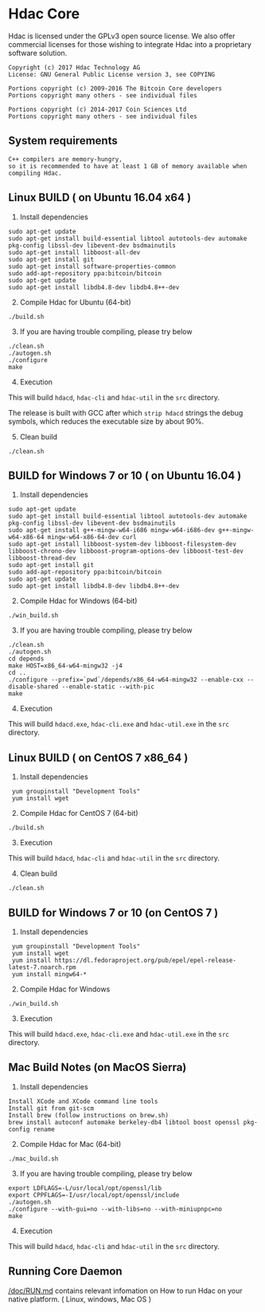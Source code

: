Hdac Core
==========

Hdac is licensed under the GPLv3 open source license. 
We also offer commercial licenses for those wishing to integrate Hdac 
into a proprietary software solution.

    Copyright (c) 2017 Hdac Technology AG
    License: GNU General Public License version 3, see COPYING

    Portions copyright (c) 2009-2016 The Bitcoin Core developers
    Portions copyright many others - see individual files

    Portions copyright (c) 2014-2017 Coin Sciences Ltd
    Portions copyright many others - see individual files


System requirements
-------------------

    C++ compilers are memory-hungry, 
    so it is recommended to have at least 1 GB of memory available when compiling Hdac.


Linux BUILD ( on Ubuntu 16.04 x64 )
-----------

  1. Install dependencies
    
    sudo apt-get update
    sudo apt-get install build-essential libtool autotools-dev automake pkg-config libssl-dev libevent-dev bsdmainutils
    sudo apt-get install libboost-all-dev
    sudo apt-get install git
    sudo apt-get install software-properties-common
    sudo add-apt-repository ppa:bitcoin/bitcoin
    sudo apt-get update
    sudo apt-get install libdb4.8-dev libdb4.8++-dev


  2. Compile Hdac for Ubuntu (64-bit)
    
    ./build.sh
    
  3. If you are having trouble compiling, please try below

    ./clean.sh
    ./autogen.sh
    ./configure
    make
   
  4. Execution

   This will build `hdacd`, `hdac-cli` and `hdac-util` in the `src` directory.

   The release is built with GCC after which `strip hdacd` strings the debug symbols, 
   which reduces the executable size by about 90%.

  5. Clean build

    ./clean.sh
    


BUILD for Windows 7 or 10 ( on Ubuntu 16.04 )
---------------------------------------------


  1. Install dependencies

    sudo apt-get update
    sudo apt-get install build-essential libtool autotools-dev automake pkg-config libssl-dev libevent-dev bsdmainutils
    sudo apt-get install g++-mingw-w64-i686 mingw-w64-i686-dev g++-mingw-w64-x86-64 mingw-w64-x86-64-dev curl
    sudo apt-get install libboost-system-dev libboost-filesystem-dev libboost-chrono-dev libboost-program-options-dev libboost-test-dev libboost-thread-dev
    sudo apt-get install git
    sudo add-apt-repository ppa:bitcoin/bitcoin
    sudo apt-get update
    sudo apt-get install libdb4.8-dev libdb4.8++-dev

  2. Compile Hdac for Windows (64-bit)

    ./win_build.sh    
    
  3. If you are having trouble compiling, please try below

    ./clean.sh
    ./autogen.sh
    cd depends
    make HOST=x86_64-w64-mingw32 -j4
    cd ..
    ./configure --prefix=`pwd`/depends/x86_64-w64-mingw32 --enable-cxx --disable-shared --enable-static --with-pic
    make

  4. Execution

   This will build `hdacd.exe`, `hdac-cli.exe` and `hdac-util.exe` in the `src` directory.



Linux BUILD ( on CentOS 7 x86_64 )
----------------------------------

   1. Install dependencies

     yum groupinstall "Development Tools"
     yum install wget
     
     
   2. Compile Hdac for CentOS 7 (64-bit)

    ./build.sh
     
   3. Execution

   This will build `hdacd`, `hdac-cli` and `hdac-util` in the `src` directory.

   4. Clean build

    ./clean.sh
     
     
BUILD for Windows 7 or 10 (on CentOS 7 )
----------------------------------------


   1. Install dependencies

     yum groupinstall "Development Tools"
     yum install wget
     yum install https://dl.fedoraproject.org/pub/epel/epel-release-latest-7.noarch.rpm
     yum install mingw64-*
 
 
   2. Compile Hdac for Windows

    ./win_build.sh     

   3. Execution

   This will build `hdacd.exe`, `hdac-cli.exe` and `hdac-util.exe` in the `src` directory.


Mac Build Notes (on MacOS Sierra)
---------------------------------

   1. Install dependencies

    Install XCode and XCode command line tools
    Install git from git-scm
    Install brew (follow instructions on brew.sh)
    brew install autoconf automake berkeley-db4 libtool boost openssl pkg-config rename

   2. Compile Hdac for Mac (64-bit)

    ./mac_build.sh
    

   3. If you are having trouble compiling, please try below

    export LDFLAGS=-L/usr/local/opt/openssl/lib
    export CPPFLAGS=-I/usr/local/opt/openssl/include
    ./autogen.sh
    ./configure --with-gui=no --with-libs=no --with-miniupnpc=no
    make

   4. Execution

   This will build `hdacd`, `hdac-cli` and `hdac-util` in the `src` directory.


Running Core Daemon
-------------------
[/doc/RUN.md](/doc/RUN.md) contains relevant infomation on How to run Hdac on your native platform. ( Linux, windows, Mac OS )

